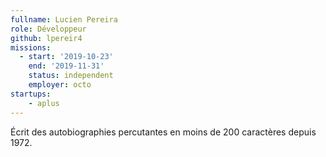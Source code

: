 ```yaml
---
fullname: Lucien Pereira
role: Développeur
github: lpereir4
missions: 
  - start: '2019-10-23'
    end: '2019-11-31'
    status: independent
    employer: octo
startups:
    - aplus
---
```


Écrit des autobiographies percutantes en moins de 200 caractères depuis 1972.

